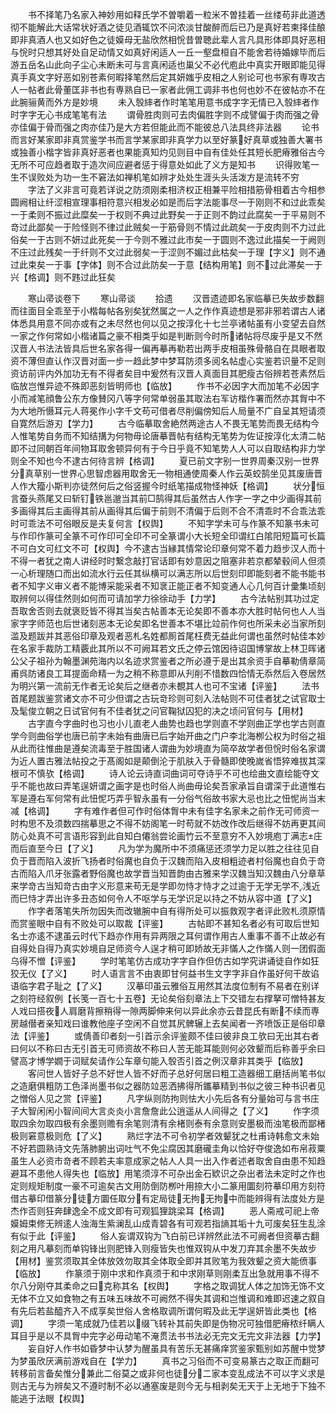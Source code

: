 <!-- { "loadSidebar": true } -->
　　书不择笔乃名家入神妙用如释氏学不曽嚼着一粒米不曽挂着一丝缕苟非此道透彻不能解此大话常状好酒之徒见酒辄饮不问浓淡甘酸醉而后已乃是真好若柬择佳酿即非真酒人也又如好色之徒嫫母无盐欣然相恱昔曽聴此辈人言凡具形体即具好恶相与恱时只想其好处自足动情又如真好闲适人一丘一壑盘桓自不能舍若待婚嫁毕而后游五岳名山此向子尘心未断未可与言真闲适也巢父不必代庖此中真实开眼即能见得真手真文字好恶如别苍素何暇择笔然后定其妍媸乎皮相之人别论可也书家有専攻古人一帖者此骨董匡非书也有専熟自已一家者此佣工调非书也何也妙不在彼帖亦不在此腕骊黄而外方是妙境
　　未入彀繂者作时笔笔用意书成字字无情已入彀繂者作时字字无心书成笔笔有法
　　谓骨胜肉则可去肉偏胜字则不成譬偏于肉而强之骨亦佳偏于骨而强之肉亦佳乃是大方若但能此而不能彼总八法具终非法器
　　论书而言好某家即非真赏鉴学书而言学某家即非真学力以至好篆好真草或独善大署书或独善小楷字皆非真好恶者也果能真知灼见则目中自有佳处任其短长肥瘠雅俗古今无所不可应趋者取于造次间应避者惩于得意处如此了义方是知书
　　识得败笔一生不误败处为功一生不窘法如禅机笔如辨才处处生涯头头活泼方是流转不穷
　　字法了义非言可竟若详说之防须刚柔相济权正相兼平险相措筋骨相着古今相参圆阙相让纤涩相宣理事相符意兴相发必如是而后字法能事尽一于刚则不和过此乖矣一于柔则不振过此糜矣一于权则不典过此野矣一于正则不韵过此腐矣一于平易则不竒过此鄙矣一于险怪则不律过此贼矣一于筋骨则不情过此疏矣一于皮肉则不力过此俗矣一于古则不妍过此死矣一于今则不雅过此市矣一于圆则不逸过此描矣一于阙则不庄过此残矣一于纤则不文过此弱矣一于涩则不媚过此枯矣一于理【字义】则不通过此束矣一于事【字体】则不合过此防矣一于意【结构用笔】则不过此滞矣一于兴【格调】则不韪过此狂矣















　　寒山帚谈卷下
　　寒山帚谈
　　拾遗
　　汉晋遗迹即名家临摹已失故步数翻而往面目全乖至于小楷每帖各别矣犹然属之一人之作作真迹想是邪非邪若谓古人诸体悉具用意不同亦或有之未尽然也何以见之按淳化十七兰亭诸帖虽有小变望去自然一家之作何常如小楷诸篇之豪不相类乎如是判断则今时所诸帖将尽废乎是又不然汉晋人书法法皆具后世名家各得一偏再摹再勒若出两手皮相虽殊骨骼自在具眼者取资不薄但直认作汉晋对面一步一趋此梦中梦耳防须多阅名帖虚心实鉴若识量不足则资访前评内外加功无有不得者矣目中爰然有汉晋人真面目其肥瘦古俗辨若苍素然后临放岂惟异迹不殊即恶刻皆明师也【临放】
　　作书不必因字大而加笔不必因字小而减笔顔鲁公东方像賛冈八等字何常单弱虽其取法右军访楷作署而然亦其胷中不为大地所慑耳元人蒋冕作小字千文苟可借者尽削偏傍知后人局量不广自呈其短请须自寛然后游刃【学力】
　　古今临摹取舍絶然两途古人不畏无笔势而畏无结构今人惟笔势自务而不知结搆为何物毋论唐摹晋帖有结构无笔势为佐证按淳化太清二帖即不过同朝百年间物耳取舍顿异何有于今日乎竟不知笔势人人可以自取结构非力学则全不知也今不逮古何待言辨【格调】
　　夏已前文字别一世界周秦汉别一世界分真草别一世界心思智虑器用取舍无一物相通使周秦人作云英蛟鹄坐见其废唐晋人作大籀小斯判亦徒然何后之俗竖握今时纸笔描成物怪神妖【格调】
　　状分恒言蚕头燕尾又曰斩钉铁邕邈当其前□鹄得其后虽然古人作字一字之中少画得其前多画得其后主画得其前从画得其后偏于前则不清偏于后则不合不清乖时不合乖法乖时可乖法不可俗眼反是夫复何言【权舆】
　　不知字学未可与作篆不知篆书未可与作印作篆可全篆不可作印可全印不可全篆谓小大长短全印谓红白隂阳短篇可长篇不可白文可红文不可【权舆】今不逮古当縁其情常论印章何常不着力趋步汉人而十不得一者犹之南人讲经时时繋念敲打官话即有妙意因之阻塞非若京都辇毂间人但须一心析理随口而出如流水行云任其纵横可以满志所以后世刻印即能刻者不能书能书者不知字义审义者不能博采能采者不知衺正能正者不知变通人心几何百计彚集顷刻取辨何以得佳然则如何而可请加学力徐徐动手【力学】
　　古今法帖别其功过定吾取舍否则去就褒贬皆不得其当矣古帖善本无论矣即不善本亦大胜时帖何也人人当家字字师范也后世诸刻恶本无论矣即名世善本不堪比竝前作何也所采未必当家所刻滥及题跋并其恶俗印章及观者恶札名姓都厠首尾枉费无益此何谓也虽然时帖佳本妙在名家手裁防工精覈此其所以不可阙耳若文氏之停云馆因待诏国博掌故上林卫晖诸公父子祖孙为翰墨渊苑海内以名迹求赏鉴者之所必遵于是出其余资手自摹勒倩章简甫呉防诸良工耳提面命精一为之稍不称意即从刋削不惜数四恰情无忝然后入卷居然为明兴第一流前无作者无论矣后之继者亦未覩其人也可不宝诸【评鉴】
　　法书首尾题跋鉴赏诸文亦不可少但谓之古玩竒珍则可刻入法帖则不可佳者犹之试官取士及髦俊立朝之日试官何有不佳者犹之问官鞠狱囚犯的决之顷问官何与【用材】
　　古字直今字曲时也习也小儿直老人曲势也趋也学则直不学则曲正学也学古则直学今则曲俗学也唐已前字未始有曲唐已后字始开曲之门户李北海栁公权为时俗之祖从此而往惟曲是遵矣流毒至于胜国诸人谓曲为妙境直为简卒故学者但恱时俗名家谓为近人置古雅法帖投之于髙阁如是颠倒沦于肌肤入于骨髓即使晚嵗省悟猝难拔其深根可不慎欤【格调】
　　诗人论云诗直词曲词可夺诗乎不可也绘曲文直绘能夺文乎不能也故曰弄笔逞妍谓之画字是也时俗人尚曲毋论矣吾家承旨自谓深于此道惟右军是遵右军何常有此忸怩巧弄乎智永虽有一分俗气俗故书家大忌也比之忸怩尚当末减【格调】
　　字有难作者但可作时俗体胷中未有佳字名家未之前作无可师资一时构思不及须数四揣摹思之不得不妨阁笔一时苟就不妨改作改后继得不妨再更其间防心处真不可言语形容到此自知白僊翁尝论画竹云不至意穷不入妙境庖丁满志庄而后直至今日【了义】
　　凡为学为魔所中不须痛惩还须学力足以胜之往往见自负于晋而陷入波折飞扬者时俗魔也自负于汉魏而陷入皮相粗迹者村俗魔也自负于竒古而陷入爪牙张露者野俗魔也故学晋当知晋韵由古雅来学汉魏当知汉魏由八分章草来学竒古当知竒古由字义形意来苟无是学即勿恃才恃才之过逾于无学无学不浅近而巳恃才弄出许多丑态如何令人不呕学与无学识足以持之不妨从容中道【了义】
　　作字者落笔失所勿因失而改辙腕中自有得所处可以振救观字者评此败札须原情而赏鉴眼中自有不败处可以取裁【评鉴】
　　古帖即不甚知名者必有可取后世知名士亦逺不逮虽云时代下趋亦作用有异两限之耳何谓作用古人重事不善不止故必有自得处自得乃真实妙境自足师资今人逞才稍可即娇故无非慲人之作慲人则一团假面乌得不憎【评鉴】
　　学时笔笔仿古成功字字自作但仿古如学究讲诵徒自作如狂狡无仪【了义】
　　时人语言言不由衷即甘何益书生文字字非自作虽好何干故谄语临字君子耻之【了义】
　　汉摹印虽云雅俗互用然其法度位制有不易者在别详之刻符经叙例【长笺一百七十五卷】无论矣俗刻章法上下交错左右撑拏可憎特甚友人戏曰搭夜人肩磨背擦稍得一隙两脚伸来何以异此余亦云昔昆氏有断不续而専房越僣者亲知戏曰谁教他座子空闲不自觉其尻髀辗上去矣闻者一齐喷饭正是俗印章法【评鉴】
　　或倩善印者刻一引首示余评鉴颇不佳曰彼非良工欤曰无出其右者曰何以不称曰古无引首无可师资故不称曰人苦无能耳能则何必效颦而后称善乎余曰譬高才博学嫺于词赋矣请作公车章句能入彀否引首之例汉章非其类乎【临放】
　　客问世人皆好子总不好世人皆不好而子总好何居曰粗工造器细工磨括尚笔书似之造磨俱粗防工色泽尚墨书似之器防竝恶洒拂得所鑴摹精到书似之彼三种书识者见之憎俗人见之赏【评鉴】
　　凡字纵则防拘则怯大小先后各有分量始可与言书庄子大智闲闲小智间间大言炎炎小言詹詹此公逍遥从人间得之【了义】
　　作字须取四余勿取四极有余墨则赡有余笔则清有余楮则泰有余意则安墨极而浊笔极而鄙楮极则窘意极则危【了义】
　　熟烂字法不可令初学者效颦犹之杜甫诗韩愈文未始不好若圆熟诗文先落肺腑出词吐气不免尘腐因其磨礲圭角以恰好夺俊逸如布帛菽粟虽生人必资市竒者不顾若夫率意成家之帖人人具一出入作者述者取舍自由患不知趋避耳不患他人得失也【临放】用笔须淳不可杂出金石欵识之杂出者法未定时之作也定则规矩制度一豪不可逾矣古文用防倒防栁叶用捺大小二篆用圜刻符摹印用方刻符借古摹印借篆分徒方圜任取分有定局徒无拘无拘中而能辨得有法度处方是杰作否则狂奔肆逸全不成文即有可观狐狸跳梁耳【格调】
　　恶人斋戒可祀上帝嫫姆束修无辨逺人浊海生紫澜乱山成青碧各有可观若指謪其垢十九可废矣狂生乱涂有似于此【评鉴】
　　俗人妄谓双钩为飞白前已详辨然此法不可阙者但资摹古翻刻之用凡摹刻而单钩锋出则肥锋入则瘦皆失也惟双钩从中发刀弃其余墨不失故步【用材】鉴赏须取其全体放效勿取其全体取全即并其败笔为我效颦之资大能偾事【临放】
　　作篆须于刚中求和作真须于和中求刚草则刚柔互出急就用事不得不尔八分刚夺其柔命之曰克称其名【权舆】
　　字格之取调犹人体之加饰无饰不文无体不立又如食物之有五味五味故不可阙然不得失其调和岂惟调和难即迟速之叙自有先后若盐醯齐入不成享矣世俗人舍格取调所谓何暇及此无学逞妍皆此类也【格调】
　　字须一笔成就乃佳若以缀飞转补其前失即是伪物况可独借肥瘠秾纤瞒人耳目乎是以不具胷中完字必毋动笔不淹贯法书书法必无完文无完文非法器【力学】
　　妄自好人作书如昏梦中认梦为醒虽具有苦乐无甚痛痒赏鉴家甄别如苏醒中觉梦为梦虽欣厌满前游戏自在【学力】
　　真书之习俗而不可变易篆古之取正而翻可转移前言备矣惟分兼此二俗莫之或非何也徒分二家本变乱成法不可以字义求是则古无与为辨矣又不遵时制不必以通塞废是则今无与相剥矣无天于上无地于下独不能逃于法眼【权舆】
